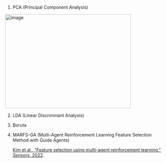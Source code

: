1. PCA (Principal Component Analysis)
   
<img src="https://github.com/user-attachments/assets/df1411f2-07ba-40e7-b2d2-c2135d30dbac" alt="image" width="400" height="300"/>

2. LDA (Linear Discriminant Analysis)

3. Boruta 

4. MARFS-GA (Multi-Agent Reinforcement Learning Feature Selection Method with Guide Agents)
   
     [Kim et al., "Feature selection using multi-agent reinforcement learning," *Sensors*, 2022](https://www.mdpi.com/1424-8220/23/1/98).
